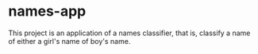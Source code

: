 # names-app
This project is an application of a names classifier, that is, classify a name of either a girl's name of boy's name. 
